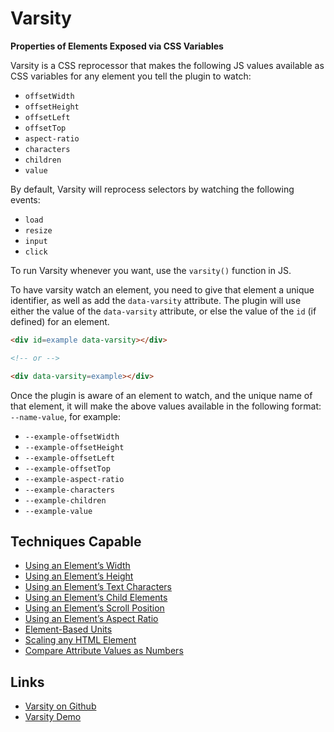 # Varsity

**Properties of Elements Exposed via CSS Variables**

Varsity is a CSS reprocessor that makes the following JS values available as CSS variables for any element you tell the plugin to watch:

- `offsetWidth`
- `offsetHeight`
- `offsetLeft`
- `offsetTop`
- `aspect-ratio`
- `characters`
- `children`
- `value`

By default, Varsity will reprocess selectors by watching the following events:

- `load`
- `resize`
- `input`
- `click`

To run Varsity whenever you want, use the `varsity()` function in JS.

To have varsity watch an element, you need to give that element a unique identifier, as well as add the `data-varsity` attribute. The plugin will use either the value of the `data-varsity` attribute, or else the value of the `id` (if defined) for an element.

```html
<div id=example data-varsity></div>

<!-- or -->

<div data-varsity=example></div>
```

Once the plugin is aware of an element to watch, and the unique name of that element, it will make the above values available in the following format: `--name-value`, for example:

- `--example-offsetWidth`
- `--example-offsetHeight`
- `--example-offsetLeft`
- `--example-offsetTop`
- `--example-aspect-ratio`
- `--example-characters`
- `--example-children`
- `--example-value`

## Techniques Capable

- [Using an Element’s Width](../techniques/element-width.html)
- [Using an Element’s Height](../techniques/element-height.html)
- [Using an Element’s Text Characters](../techniques/element-characters.html)
- [Using an Element’s Child Elements](../techniques/element-children.html)
- [Using an Element’s Scroll Position](../techniques/element-scroll.html)
- [Using an Element’s Aspect Ratio](../techniques/element-aspect-ratio.html)
- [Element-Based Units](../techniques/element-based-units.html)
- [Scaling any HTML Element](../techniques/scalable-element.html)
- [Compare Attribute Values as Numbers](../techniques/number-comparisons-for-attribute-values.html)

## Links

- [Varsity on Github](https://github.com/tomhodgins/cssplus/blob/gh-pages/varsity.js)
- [Varsity Demo](http://tomhodgins.github.io/cssplus/test/varsity.html)